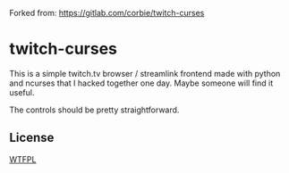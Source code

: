 Forked from: https://gitlab.com/corbie/twitch-curses

# twitch-curses

This is a simple twitch.tv browser / streamlink frontend made with python and ncurses that I hacked together one day. Maybe someone will find it useful.

The controls should be pretty straightforward.

## License

[WTFPL](LICENSE)
